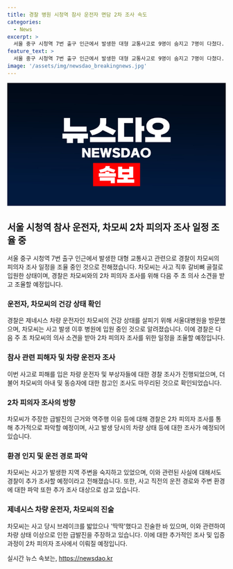 ```yaml
---
title: 경찰 병원 시청역 참사 운전자 면담 2차 조사 속도
categories:
  - News
excerpt: >
  서울 중구 시청역 7번 출구 인근에서 발생한 대형 교통사고로 9명이 숨지고 7명이 다쳤다. 경찰은 운전자의 2차 조사 일정을 조율 중이며, 사고 당시 브레이크 이상과 급발진 주장에 대한 근거를 파악할 예정이다. 사고 차량에 함께 타고 있던 60대 여성에 대한 참고인 조사도 마무리됐으며, 운전자는 사고 발생 지역을 숙지하고 있었던 것으로 알려졌다. 사고 경위와 운전자의 주장 등을 확인하기 위해 추가 조사가 예정되어 있다.
feature_text: >
  서울 중구 시청역 7번 출구 인근에서 발생한 대형 교통사고로 9명이 숨지고 7명이 다쳤다. 경찰은 운전자의 2차 조사 일정을 조율 중이며, 사고 당시 브레이크 이상과 급발진 주장에 대한 근거를 파악할 예정이다. 사고 차량에 함께 타고 있던 60대 여성에 대한 참고인 조사도 마무리됐으며, 운전자는 사고 발생 지역을 숙지하고 있었던 것으로 알려졌다. 사고 경위와 운전자의 주장 등을 확인하기 위해 추가 조사가 예정되어 있다.
image: '/assets/img/newsdao_breakingnews.jpg'
---
```


<p><img src="/assets/img/newsdao_breakingnews.jpg" alt="implanttips 속보" /></p>

<h2 data-ke-size="size26">서울 시청역 참사 운전자, 차모씨 2차 피의자 조사 일정 조율 중</h2>

<p data-ke-size="size16">서울 중구 시청역 7번 출구 인근에서 발생한 대형 교통사고 관련으로 경찰이 차모씨의 피의자 조사 일정을 조율 중인 것으로 전해졌습니다. 차모씨는 사고 직후 갈비뼈 골절로 입원한 상태이며, 경찰은 차모씨와의 2차 피의자 조사를 위해 다음 주 초 의사 소견을 받고 조율할 예정입니다.</p>

<h3>운전자, 차모씨의 건강 상태 확인</h3>

<p data-ke-size="size16">경찰은 제네시스 차량 운전자인 차모씨의 건강 상태를 살피기 위해 서울대병원을 방문했으며, 차모씨는 사고 발생 이후 병원에 입원 중인 것으로 알려졌습니다. 이에 경찰은 다음 주 초 차모씨의 의사 소견을 받아 2차 피의자 조사를 위한 일정을 조율할 예정입니다.</p>

<h3>참사 관련 피해자 및 차량 운전자 조사</h3>

<p data-ke-size="size16">이번 사고로 피해를 입은 차량 운전자 및 부상자들에 대한 경찰 조사가 진행되었으며, 더불어 차모씨의 아내 및 동승자에 대한 참고인 조사도 마무리된 것으로 확인되었습니다.</p>

<h3>2차 피의자 조사의 방향</h3>

<p data-ke-size="size16">차모씨가 주장한 급발진의 근거와 역주행 이유 등에 대해 경찰은 2차 피의자 조사를 통해 추가적으로 파악할 예정이며, 사고 발생 당시의 차량 상태 등에 대한 조사가 예정되어 있습니다.</p>

<h3>환경 인지 및 운전 경로 파악</h3>

<p data-ke-size="size16">차모씨는 사고가 발생한 지역 주변을 숙지하고 있었으며, 이와 관련된 사실에 대해서도 경찰이 추가 조사할 예정이라고 전해졌습니다. 또한, 사고 직전의 운전 경로와 주변 환경에 대한 파악 또한 추가 조사 대상으로 삼고 있습니다.</p>

<h3>제네시스 차량 운전자, 차모씨의 진술</h3>

<p data-ke-size="size16">차모씨는 사고 당시 브레이크를 밟았으나 '딱딱'했다고 진술한 바 있으며, 이와 관련하여 차량 상태 이상으로 인한 급발진을 주장하고 있습니다. 이에 대한 추가적인 조사 및 입증 과정이 2차 피의자 조사에서 이뤄질 예정입니다.</p>
실시간 뉴스 속보는, <a href="https://newsdao.kr" rel="dofollow">https://newsdao.kr</a>


